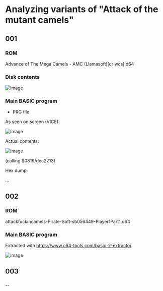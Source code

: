 # Analyzing  variants of "Attack of the mutant camels"

## 001

### ROM

Advance of The Mega Camels - AMC (Llamasoft)[cr wcs].d64

### Disk contents

![image](https://github.com/user-attachments/assets/9fc5054d-bbea-40bd-837e-3b442239a575)

### Main BASIC program

- PRG file

As seen on screen (VICE):

![image](https://github.com/user-attachments/assets/c0346881-baec-4522-a836-cd2880e88d67)

Actual contents:

![image](https://github.com/user-attachments/assets/0742af06-7d66-4650-9176-cb2546b737d0)

(calling $0819/dec2213)

Hex dump:

...


## 002 

### ROM

attackfuckincamels-Pirate-Soft-sb056449-Player1Part1.d64

### Main BASIC program

Extracted with https://www.c64-tools.com/basic-2-extractor

![image](https://github.com/user-attachments/assets/e0bb7226-38d2-4c51-9137-2b635606f970)

## 003

###
--

